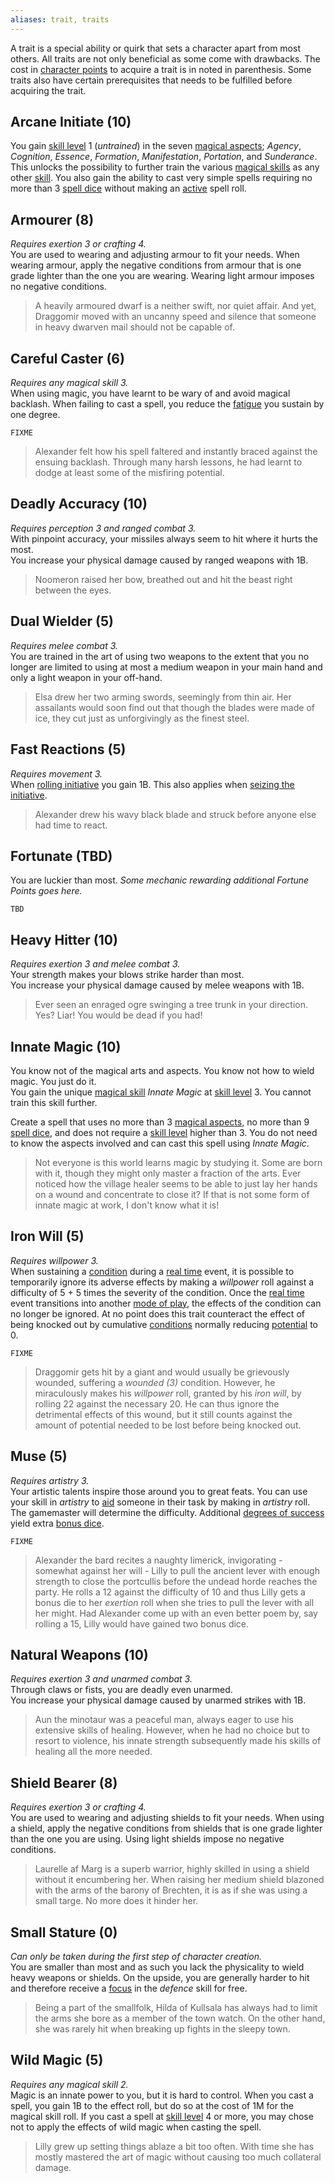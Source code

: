 ```yaml
---
aliases: trait, traits
---
```

   
A trait is a special ability or quirk that sets a character apart from most others. All traits are not only beneficial as some come with drawbacks. The cost in [character points](../Character%20Options/Character%20Points.md) to acquire a trait is in noted in parenthesis. Some traits also have certain prerequisites that needs to be fulfilled before acquiring the trait.   
   
## Arcane Initiate (10)   
You gain [skill level](../Skills/Skill%20Level.md) 1 (_untrained_) in the seven [magical aspects](../Skills/Aspects%20of%20Magic.md); _Agency_, _Cognition_, _Essence_, _Formation_, _Manifestation_, _Portation_, and _Sunderance_. This unlocks the possibility to further train the various [magical skills](../Skills/Aspects%20of%20Magic.md) as any other [skill](../Skills/Skills.md). You also gain the ability to cast very simple spells requiring no more than 3 [spell dice](../Magic/Components/Spell%20Dice.md) without making an [active](../Rolling%20Dice/Active%20vs%20Passive%20Rolls.md) spell roll.   
   
## Armourer (8)   
_Requires exertion 3 or crafting 4._   
You are used to wearing and adjusting armour to fit your needs. When wearing armour, apply the negative conditions from armour that is one grade lighter than the one you are wearing. Wearing light armour imposes no negative conditions.   
   
> A heavily armoured dwarf is a neither swift, nor quiet affair. And yet, Draggomir moved with an uncanny speed and silence that someone in heavy dwarven mail should not be capable of.    
   
## Careful Caster (6)   
_Requires any magical skill 3._   
When using magic, you have learnt to be wary of and avoid magical backlash. When failing to cast a spell, you reduce the [fatigue](../Conditions/Fatigue.md) you sustain by one degree.   
   
```
FIXME
```
   
   
> Alexander felt how his spell faltered and instantly braced against the ensuing backlash. Through many harsh lessons, he had learnt to dodge at least some of the misfiring potential.   
   
## Deadly Accuracy (10)   
_Requires perception 3 and ranged combat 3._   
With pinpoint accuracy, your missiles always seem to hit where it hurts the most.   
You increase your physical damage caused by ranged weapons with 1B.   
   
> Noomeron raised her bow, breathed out and hit the beast right between the eyes.   
   
## Dual Wielder (5)   
_Requires melee combat 3._   
You are trained in the art of using two weapons to the extent that you no longer are limited to using at most a medium weapon in your main hand and only a light weapon in your off-hand.   
   
> Elsa drew her two arming swords, seemingly from thin air. Her assailants would soon find out that though the blades were made of ice, they cut just as unforgivingly as the finest steel.   
   
## Fast Reactions (5)   
_Requires movement 3._   
When [rolling initiative](../Game%20Modes/Rolling%20Initiative.md) you gain 1B. This also applies when [seizing the initiative](../Game%20Modes/Rolling%20Initiative.md).    
   
> Alexander drew his wavy black blade and struck before anyone else had time to react.   
   
## Fortunate (TBD)   
You are luckier than most. _Some mechanic rewarding additional Fortune Points goes here._   
   
```
TBD
```
   
   
## Heavy Hitter (10)   
_Requires exertion 3 and melee combat 3._   
Your strength makes your blows strike harder than most.    
You increase your physical damage caused by melee weapons with 1B.   
   
> Ever seen an enraged ogre swinging a tree trunk in your direction. Yes? Liar! You would be dead if you had!   
   
## Innate Magic (10)   
You know not of the magical arts and aspects. You know not how to wield magic. You just do it.   
You gain the unique [magical skill](../Skills/Aspects%20of%20Magic.md) _Innate Magic_ at [skill level](../Skills/Skill%20Level.md) 3. You cannot train this skill further.   
   
Create a spell that uses no more than 3 [magical aspects](../Skills/Aspects%20of%20Magic.md), no more than 9 [spell dice](../Magic/Components/Spell%20Dice.md), and does not require a [skill level](../Skills/Skill%20Level.md) higher than 3. You do not need to know the aspects involved and can cast this spell using _Innate Magic_.   
   
> Not everyone is this world learns magic by studying it. Some are born with it, though they might only master a fraction of the arts. Ever noticed how the village healer seems to be able to just lay her hands on a wound and concentrate to close it? If that is not some form of innate magic at work, I don't know what it is!   
   
## Iron Will (5)   
_Requires willpower 3._   
When sustaining a [condition](../Conditions/Conditions.md) during a [real time](../Game%20Modes/Real%20Time.md) event, it is possible to temporarily ignore its adverse effects by making a _willpower_ roll against a difficulty of 5 + 5 times the severity of the condition. Once the [real time](../Game%20Modes/Real%20Time.md) event transitions into another [mode of play](../Game%20Modes/Modes%20of%20Play.md), the effects of the condition can no longer be ignored. At no point does this trait counteract the effect of being knocked out by cumulative [conditions](../Conditions/Conditions.md) normally reducing [potential](../Rolling%20Dice/Potential.md) to 0.   
   
```
FIXME
```
   
   
> Draggomir gets hit by a giant and would usually be grievously wounded, suffering a _wounded (3)_ condition. However, he miraculously makes his _willpower_ roll, granted by his _iron will_, by rolling 22 against the necessary 20. He can thus ignore the detrimental effects of this wound, but it still counts against the amount of potential needed to be lost before being knocked out.    
   
## Muse (5)   
_Requires artistry 3._   
Your artistic talents inspire those around you to great feats. You can use your skill in _artistry_ to [aid](../Rolling%20Dice/Aid.md) someone in their task by making in _artistry_ roll. The gamemaster will determine the difficulty. Additional [degrees of success](/not_created.md) yield extra [bonus dice](../Rolling%20Dice/Bonus%20Dice.md).   
   
```
FIXME
```
   
   
> Alexander the bard recites a naughty limerick, invigorating - somewhat against her will - Lilly to pull the ancient lever with enough strength to close the portcullis before the undead horde reaches the party. He rolls a 12 against the difficulty of 10 and thus Lilly gets a bonus die to her _exertion_ roll when she tries to pull the lever with all her might. Had Alexander come up with an even better poem by, say rolling a 15, Lilly would have gained two bonus dice.    
   
## Natural Weapons (10)   
_Requires exertion 3 and unarmed combat 3._   
Through claws or fists, you are deadly even unarmed.   
You increase your physical damage caused by unarmed strikes with 1B.   
   
> Aun the minotaur was a peaceful man, always eager to use his extensive skills of healing. However, when he had no choice but to resort to violence, his innate strength subsequently made his skills of healing all the more needed.   
   
## Shield Bearer (8)   
_Requires exertion 3 or crafting 4._   
You are used to wearing and adjusting shields to fit your needs. When using a shield, apply the negative conditions from shields that is one grade lighter than the one you are using. Using light shields impose no negative conditions.   
   
> Laurelle af Marg is a superb warrior, highly skilled in using a shield without it encumbering her. When raising her medium shield blazoned with the arms of the barony of Brechten, it is as if she was using a small targe. No more does it hinder her.   
   
## Small Stature (0)   
_Can only be taken during the first step of character creation._   
You are smaller than most and as such you lack the physicality to wield heavy weapons or shields. On the upside, you are generally harder to hit and therefore receive a [focus](../Character%20Options/Foci.md) in the _defence_ skill for free.   
   
> Being a part of the smallfolk, Hilda of Kullsala has always had to limit the arms she bore as a member of the town watch. On the other hand, she was rarely hit when breaking up fights in the sleepy town.    
   
## Wild Magic (5)   
_Requires any magical skill 2._   
Magic is an innate power to you, but it is hard to control. When you cast a spell, you gain 1B to the effect roll, but do so at the cost of 1M for the magical skill roll. If you cast a spell at [skill level](../Skills/Skill%20Level.md) 4 or more, you may chose not to apply the effects of wild magic when casting the spell.   
   
> Lilly grew up setting things ablaze a bit too often. With time she has mostly mastered the art of magic without causing too much collateral damage.